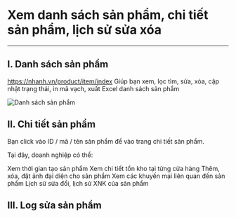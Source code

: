 # Xem danh sách sản phẩm, chi tiết sản phẩm, lịch sử sửa xóa
---
## I. Danh sách sản phẩm
https://nhanh.vn/product/item/index
Giúp bạn xem, lọc tìm, sửa, xóa, cập nhật trạng thái, in mã vạch, xuất Excel danh sách sản phẩm

![Danh sách sản phẩm](https://raw.githubusercontent.com/nhanhapi/manual/master/docs/san-pham/img/sp_dssp.png)

## II. Chi tiết sản phẩm
Bạn click vào ID / mã / tên sản phẩm để vào trang chi tiết sản phẩm.

Tại đây, doanh nghiệp có thể:

Xem thời gian tạo sản phẩm
Xem chi tiết tồn kho tại từng cửa hàng
Thêm, xóa, đặt ảnh đại diện cho sản phẩm
Xem các khuyến mại liên quan đến sản phẩm
Lịch sử sửa đổi, lịch sử XNK của sản phẩm
## III. Log sửa sản phẩm

